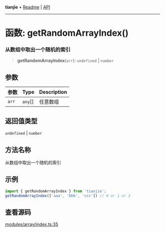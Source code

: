 **tianjie** • [Readme](../README.md) \| [API](../globals.md)

***

# 函数: getRandomArrayIndex()

### 从数组中取出一个随机的索引

<a id="undefined" name="undefined"></a>

> **getRandomArrayIndex**(`arr`): `undefined` \| `number`

## 参数

| 参数 | Type | Description |
| :------ | :------ | :------ |
| `arr` | `any`[] | 任意数组 |

## 返回值类型

`undefined` \| `number`

## 方法名称

从数组中取出一个随机的索引

## 示例

``` ts
import { getRandomArrayIndex } from 'tianjie';
getRandomArrayIndex(['aaa', 'bbb', 'ccc']) // 0 or 1 or 2
```

## 查看源码

[modules/array/index.ts:35](https://github.com/hacxy/tianjie/blob/3a3f9f626d27cf04a1fdcea3cadef8bda0e494f2/src/modules/array/index.ts#L35)
